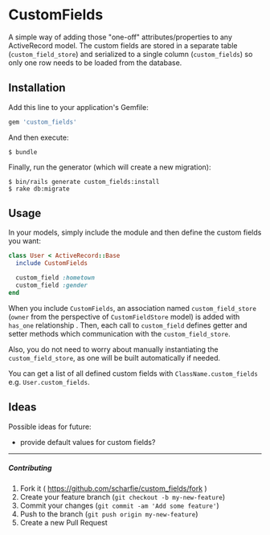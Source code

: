 # CustomFields

A simple way of adding those "one-off" attributes/properties to any ActiveRecord model.  The custom fields are stored in a separate table (`custom_field_store`) and serialized to a
single column (`custom_fields`) so only one row needs to be loaded from the database.

## Installation

Add this line to your application's Gemfile:

```ruby
gem 'custom_fields'
```

And then execute:

    $ bundle

Finally, run the generator (which will create a new migration):

    $ bin/rails generate custom_fields:install
    $ rake db:migrate

## Usage

In your models, simply include the module and then define the custom fields you want:

```ruby
class User < ActiveRecord::Base
  include CustomFields

  custom_field :hometown
  custom_field :gender
end
```

When you include `CustomFields`, an association named `custom_field_store` (`owner` from the perspective of `CustomFieldStore` model) is added with `has_one` relationship .  Then,
each call to `custom_field` defines getter and setter methods which communication with the `custom_field_store`.

Also, you do not need to worry about manually instantiating the `custom_field_store`, as one will be built automatically if needed.

You can get a list of all defined custom fields with `ClassName.custom_fields` e.g. `User.custom_fields`.

## Ideas

Possible ideas for future:

- provide default values for custom fields?

---

##### Contributing

1. Fork it ( https://github.com/scharfie/custom_fields/fork )
2. Create your feature branch (`git checkout -b my-new-feature`)
3. Commit your changes (`git commit -am 'Add some feature'`)
4. Push to the branch (`git push origin my-new-feature`)
5. Create a new Pull Request
